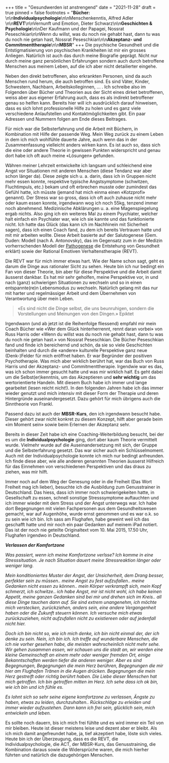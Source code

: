 +++
title = "Gesundwerden ist anstrengend"
date = "2021-11-28"
draft = true
pinned = false
footnotes = "**Bücher:** \n\n**Individualpsychologie**\n\nMenschenkenntis, Alfred Adler \n\n**REVT**\n\nVernunft und Emotion, Dieter Schwarz\n\n**Geschichten & Psychologie**\n\nDer Kaufmann und der Papagei, Nossrat Peseschkian\n\nWenn du willst, was du noch nie gehabt hast, dann tu was du noch nie getan hast, Nossrat Peseschkian\n\n**Akzeptanz- und Commitmenttherapie**\n\n**MBSR**"
+++
Die psychische Gesundheit und die Entstigmatisierung von psychischen Krankheiten ist mir ein grosses Anliegen. Natürlich ist auch das durch meine Biografie geprägt. Nicht nur durch meine ganz persönlichen Erfahrungen sondern auch durch betroffene Menschen aus meinem Leben, auf die ich aber nicht detailierter eingehe. 

Neben den direkt betroffenen, also erkrankten Personen, sind da auch Menschen rund herum, die auch betroffen sind. Es sind Väter, Kinder, Schwestern, Nachbarn, Arbeitskolleginnen, ... . Ich schreibe also im Folgenden über Bücher und Theorien aus der Sicht eines dirket betroffenen, weiss aber aus eigener Erfahrung auch, dass es als indirekt betroffener genau so helfen kann. Bereits hier will ich ausdrücklich darauf hinweisen, dass es sich lohnt professionelle Hilfe zu holen und es ganz viele verschiedene Anlaufstellen und Kontaktmöglichkeiten gibt. Ein paar Adressen und Nummern folgen am Ende dieses Beitrages. 

Für mich war die Selbsterfahrung und die Arbeit mit Büchern, in Kombination mit Hilfe der passende Weg. Mein Weg zurück zu einem Leben in dem ich mich wohlfühle dauerte Jahre, auch wenn das in der Zusammenfassung vielleicht anders wirken kann. Es ist auch so, dass sich die eine oder andere Theorie in gewissen Punkten widerspricht und genau dort habe ich oft auch meine «Lösungen» gefunden. 

Währen meiner Lehrzeit entwickelte ich langsam und schleichend eine Angst vor Situationen mit anderen Menschen (diese Tendanz war aber schon länger da). Diese zeigte sich u. a. darin, dass ich in Gruppen nicht mehr essen konnte, respektive typische Angstsymptome (schwitzen, Fluchtimpuls, etc.) bekam und oft erbrechen musste oder zumindest das Gefühl hatte, ich müsste (jemand hat mich einma einen «Kotzprofi» genannt). Der Stress war so gross, dass ich oft auch zuhause nicht mehr oder kaum essen konnte, irgendwann wog ich noch 55kg, tenzend immer noch abnehmend. Medizinische Abklärungen u. a. eine Magenspiegelung ergab nichts. Also ging ich ein weiteres Mal zu einem Psychiater, welcher halt einfach ein Psychiater war, wie ich sie kannte und das funktionierte nicht. Ich hatte das Glück (das kann ich im Nachhinein mit Sicherheit sagen), dass ich einen Coach fand, zu dem ich bereits Vertrauen hatte und mit mir arbeiten wollte. Diese Arbeit basierte auf der Salutogenese (Gem. Duden: Modell (nach A. Antonovsky), das im Gegensatz zum in der Medizin vorherrschenden Modell der [Pathogenese](https://www.duden.de/rechtschreibung/Pathogenese) die Entstehung von Gesundheit erklärt) sowie der Rational Emotiven Verhaltenstherapie (REVT). 

Die REVT war für mich immer etwas hart. Wie der Name schon sagt, geht es darum die Dinge aus rationaler Sicht zu sehen. Heute bin ich nur bedingt ein Fan von dieser Theorie, bin aber für diese Perspektive und die Arbeit damit äusserst dankbar. Es hat mir sehr geholfen, meine Perspektive vor, in und nach (ganz) schwierigen Situationen zu wechseln und so in einen entspannte(re)n Lebensmodus zu wechseln. Natürlich gelang mit das nur mit harter und regelmässiger Arbeit und dem Übernehmen von Verantwortung über mein Leben. 

> «Es sind nicht die Dinge selbst, die uns beunruhigen, sondern die Vorstellungen und Meinungen von den Dingen.» Epiktet 

Irgendwann (und ab jetzt ist die Reihenfolge fliessend) empfahl mir mein Coach Bücher wie «Wer dem Glück hinterherrennt, rennt daran vorbei» von Russ Harris oder «Wenn du willst was du noch nie gehabt hast, dann tu was du noch nie getan hast.» von Nossrat Peseschkian. Die Bücher Peseschkian fand und finde ich bereichernd und schön, da sie so viele Geschichten beinhalten und durch die «andere» kulturelle Perspektive ganz neue (Denk-)Felder für mich eröffnet haben. Er war Begründer der positiven Psychotherapie. Was mich aber wirklich berührt hat, war das Buch von Russ Harris und der Akzeptanz- und Commitmenttherapie. Irgendwie war es das, was ich schon immer gesucht hatte und was mir wirklich half. Es geht dabei um die Selbst(er)kenntnis, um das Akzeptieren und **sehr wichtig** um das wertorientierte Handeln. Mit diesem Buch habe ich immer und lange gearbeitet (lesen reicht nicht!). In den folgenden Jahren habe ich das immer wieder genutzt und mich intensiv mit dieser Form der Therapie und deren Hintergründe auseinandergesetzt. Dazu gehört für mich übrigens auch die Sinntheorie von Frankl.

Passend dazu ist auch der **MBSR-Kurs**, den ich irgendwann besucht habe. Dieser gehört zwar nicht konkret zu diesem Konzept, hilft aber gerade beim «im Moment sein» sowie beim Erlernen der Akzeptanz sehr. 

Bereits in dieser Zeit habe ich eine Coaching-Weiterbildung besucht, bei der es um die **Individualpsychologie** ging, dort aber kaum Theorie vermittelt wurde. Vielmehr wurde auf die Auseinandersetzung mit sich, der Gruppe und die Selbsterfahrung gesetzt. Das war sicher auch ein Schlüsselmoment. Auch mit der Individualpsychologie konnte ich mich nur bedingt anfreunden. Ich finde diese aber, wie alle anderen genannten Theorien äusserst Hilfreich für das Einnehmen von verschiedenen Perspektiven und das draus zu ziehen, was mir hilft. 

Immer noch auf dem Weg der Genesung oder in die Freiheit (Das Wort Freiheit mag ich lieber), besuchte ich die Ausbildung zum Genusstrainer in Deutschland. Das hiess, dass ich immer noch schwierigekeiten hatte, in Gesellschaft zu essen, schnell sonstige Stresssymptome auftauchten und ich immer wieder mit dem Stress und der Angst unterwegs war. Ich habe dort Begegnungen mit vielen Fachpersonen aus dem Gesundheitswesen gemacht, war auf Augenhöhe, wurde ernst genommen und es war o.k. so zu sein wie ich bin. Ich sass am Flughafen, habe geweint weil ich das geschafft hatte und mir noch ein paar Gedanken auf meinem iPad notiert. Das ist der noch nie geteilte Originaltext vom 10. Mai 2015, 17.50 Uhr, Flughafen irgendwo in Deutschland.

***Verlassen der Komfortzone***

*Was passiert, wenn ich meine Komfortzone verlsse? Ich komme in eine Stresssituation. Je nach Situation dauert meine Stressreaktion länger oder weniger lang.*

*Mein konditioniertes Muster der Angst, der Unsicherheit, dem Drang besser, perfekter sein zu müssen.. meine Angst zu fest aufzufallen.. meine Gedanken nicht essen zu können.. mein Körper verkrampft sich, mein Kopf schmerzt, ich schwitze.. ich habe Angst, mir ist nicht wohl, ich habe keinen Appetit, meine ganzen Gedanken sind bei mir und drehen sich im Kreis.. all diese Dinge tauchen dann auf. Sie sind extrem unangenehm, ich möchte mich verstecken, zurückziehen, anders sein, eine andere Vergangenheit haben oder die Zukunft steuern können. Ich versuche mich etwas zurückzuziehen, nicht aufzufallen nicht zu existiereen oder auf jedenfall nicht hier.* 

*Doch ich bin nicht so, wie ich mich denke, ich bin nicht einmal der, der ich denke zu sein. Nein, ich bin ich. Ich treffe auf wunderbare Menschen, die ich nie vorher gesehen habe, die meisten wahrscheinlich nicht mehr sehe. Wir gehen zusammen essen, wir schauen uns die stadt an, wir werden eine kleine Gemeinschaft an einem mehr oder weniger fremden Ort, einige Bekanntschaften werden tiefer die anderen weniger. Aber es sind Begegnungen, Begegnungen die mein Herz berühren, Begegnungen die mir hier am Flughafen Tränen in die Augen drücken. Begegnungen die mein Herz gestreift oder richtig berührt haben. Die Liebe dieser Menschen hat mich getroffen. Ich bin getroffen mitten im Herz. Ich sehe dass ich ok bin, wie ich bin und ich fühle es.* 

*Es lohnt sich so sehr seine eigene komfortzone zu verlassen, Ängste zu haben, etwas zu leiden, durchzuhalten.. Rückschläge zu erleiden und immer wieder aufzustehen. Dann kann ich frei sein, glücklich sein, mich entwickeln und leben.*

Es sollte noch dauern, bis ich mich frei fühlte und es wird immer ein Teil von mir bleiben. Heute ist dieser meistens leise und dezent aber er bleibt. Als ich mich damit angefreundet habe, ja, tief akzeptiert habe, löste sich vieles. Heute bin ich der Überzeugung, dass es die REVT, die Individualpsychologie, die ACT, der MBSR-Kurs, das Genusstraining, die Kombination daraus sowie die Widersprüche waren, die mich hierher führten und natürlich die dazugehörigen Menschen.